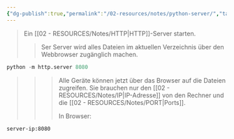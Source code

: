 ```yaml
---
{"dg-publish":true,"permalink":"/02-resources/notes/python-server/","tags":["code/python","software/server","netzwerk/protocol"],"noteIcon":"","updated":"2024-11-02T22:48:21.383+01:00"}
---
```


>Ein [[02 - RESOURCES/Notes/HTTP\|HTTP]]-Server starten.
>>Ser Server wird alles Dateien im aktuellen Verzeichnis über den Webbrowser zugänglich machen.

```python
python -m http.server 8080
```

>>>Alle Geräte können jetzt über das Browser auf die Dateien zugreifen. Sie brauchen nur den [[02 - RESOURCES/Notes/IP\|IP-Adresse]] von den Rechner und die [[02 - RESOURCES/Notes/PORT\|Ports]].
>>>
>>>In Browser:

```bash
server-ip:8080
```